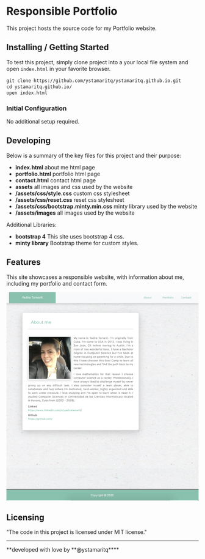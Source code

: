 # Responsible Portfolio

This project hosts the source code for my Portfolio website.

## Installing / Getting Started

To test this project, simply clone project into a your local file system and open `index.html` in your favorite browser.

```
git clone https://github.com/ystamaritq/ystamaritq.github.io.git
cd ystamaritq.github.io/
open index.html
```

### Initial Configuration

No additional setup required.

## Developing

Below is a summary of the key files for this project and their purpose:

- **index.html** about me html page
- **portfolio.html** portfolio html page
- **contact.html** contact html page
- **assets** all images and css used by the website
- **/assets/css/style.css** custom css stylesheet
- **/assets/css/reset.css** reset css stylesheet
- **/assets/css/bootstrap.minty.min.css** minty library used by the website
- **/assets/images** all images used by the website

Additional Libraries:

- **bootstrap 4** This site uses bootstrap 4 css.
- **minty library** Bootstrap theme for custom styles.

## Features

This site showcases a responsible website, with information about me, including my portfolio and contact form.

![index preview](assets/images/portfolio.png)

## Licensing

"The code in this project is licensed under MIT license."

---

**developed with love by **@ystamaritq\*\*\*\*
